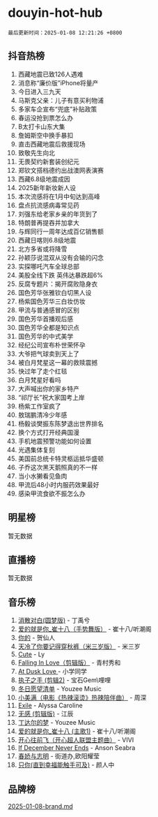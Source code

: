 # douyin-hot-hub

`最后更新时间：2025-01-08 12:21:26 +0800`

## 抖音热榜

1. 西藏地震已致126人遇难
1. 消息称“廉价版”iPhone将量产
1. 今日进入三九天
1. 马斯克父亲：儿子有意买利物浦
1. 多家车企宣布“兜底”补贴政策
1. 春运没抢到票怎么办
1. B太打卡山东大集
1. 詹姆斯空中换手暴扣
1. 直击西藏地震后救援现场
1. 致敬先生向北
1. 无畏契约新套装创纪元
1. 郑钦文搭档德约出战澳网表演赛
1. 西藏6.8级地震成因
1. 2025新年新妆新人设
1. 本次流感将在1月中旬达到高峰
1. 盘点抗流感病毒常见药
1. 刘强东给老家乡亲的年货到了
1. 特朗普再提吞并加拿大
1. 与辉同行一周年达成百亿销售额
1. 西藏日喀则6.8级地震
1. 北方多省或将降雪
1. 孙颖莎说混双从没有会输的闪念
1. 实探哪吒汽车全球总部
1. 美股全线下跌 英伟达暴跌超6%
1. 反腐专题片：揭开腐败隐身衣
1. 国色芳华张雅钦白切黑人设
1. 杨紫国色芳华三白妆仿妆
1. 甲流与普通感冒的区别
1. 国色芳华首播观后感
1. 国色芳华全都是知识点
1. 国色芳华的中式美学
1. 经纪公司宣布朴世荣怀孕
1. 大爷把气球卖到天上了
1. 被白月梵星这一幕的救赎震撼
1. 快过年了走个红毯
1. 白月梵星好看吗
1. 大声喊出你的家乡特产
1. “祁厅长”祝大家国考上岸
1. 杨紫工作室疯了
1. 敖瑞鹏清冷少年感
1. 杨毅谈樊振东陈梦退出世界排名
1. 换个方式打开经典国漫
1. 手机地震预警功能如何设置
1. 光遇集体复刻
1. 美国前总统卡特灵柩运抵华盛顿
1. 子乔这次黑天鹅照真的不一样
1. 当小水獭看见鱼肉
1. 甲流后48小时内服药效果最好
1. 感染甲流食欲不振怎么办

## 明星榜

暂无数据

## 直播榜

暂无数据

## 音乐榜

1. [消散对白(圆梦版)](https://sf5-hl-cdn-tos.douyinstatic.com/obj/tos-cn-ve-2774/og4jB5I5IizzoZVAAAzWgBMAsMDWoArfwBOiFs) - 丁禹兮
1. [爱的就是你_崔十八（手势舞版）](https://sf5-hl-cdn-tos.douyinstatic.com/obj/tos-cn-ve-2774/oApB2AigNyB4sTw7JhBOikMAf0oDJzMWBuIrgm) - 崔十八/听潮阁
1. [你的](https://sf5-hl-cdn-tos.douyinstatic.com/obj/tos-cn-ve-2774/oYuIeKf42jB7sEV6B2upMdpYAgfrQWj0FeRegh) - 贺仙人
1. [天冷了你要记得穿秋裤（米三岁版）](https://sf5-hl-cdn-tos.douyinstatic.com/obj/tos-cn-ve-2774/oQlIwVIDWiZ6BQilAorS7MA0AgCkQDvcZAdm1) - 米三岁
1. [Cute](https://sf5-hl-cdn-tos.douyinstatic.com/obj/tos-cn-ve-2774/o4IbIzHWKAAB4wsS5qMBRiiAlEBGTpQRNfFvuo) - Ly
1. [Falling In Love（剪辑版）](https://sf5-hl-cdn-tos.douyinstatic.com/obj/tos-cn-ve-2774/o8ajpA8zzgBPahbBIO8AcKGBLJezFCRd1wfP9f) - 青村秀和
1. [ At Dusk  Love ](https://sf5-hl-cdn-tos.douyinstatic.com/obj/tos-cn-ve-2774/o8CrpCf5CaYgI4ZrtQgMQAFEfuGqNnRSDQAPBc) - 小学同学
1. [执子之手 (剪辑2)](https://sf6-cdn-tos.douyinstatic.com/obj/tos-cn-ve-2774/oUoZLQjCc31XzqsBnBQUNgeKtYPBcgbFDwtfcu) - 宝石Gem\哩哩
1. [冬日愿望清单](https://sf5-hl-cdn-tos.douyinstatic.com/obj/tos-cn-ve-2774/oIIgUOeamCFCVAzxN6MFRLIBlLGpUqQxeeHrLE) - Youzee Music
1. [小美满（电影《热辣滚烫》热辣陪伴曲）](https://sf5-hl-cdn-tos.douyinstatic.com/obj/tos-cn-ve-2774/o0GAn2lSgfZIDUgtevCGDQYnFg4CwnrBaxbTZL) - 周深
1. [Exile](https://sf5-hl-cdn-tos.douyinstatic.com/obj/tos-cn-ve-2774/oYj4gAQTknKE3WW0Je8KGmQ7z1cA4FefwtbufD) - Alyssa Caroline
1. [无感 (剪辑版)](https://sf5-hl-cdn-tos.douyinstatic.com/obj/tos-cn-ve-2774/o0eIsUzJBDlQaQFC5OFlgbMEZC1TFYBftOBn6p) - 江辰
1. [丁达尔的梦](https://sf5-hl-cdn-tos.douyinstatic.com/obj/tos-cn-ve-2774/oMU3WirUZBVQkAC9ccG5P2IQirziZM2RTInUY) - Youzee Music
1. [爱的就是你_崔十八 (主歌1)](https://sf5-hl-cdn-tos.douyinstatic.com/obj/tos-cn-ve-2774/oI5BO5DhFZ6UTcNCnZaOCBLtZ7WIMQGfgnXf5E) - 崔十八/听潮阁
1. [开心往前飞（开心超人联盟主题曲）](https://sf5-hl-cdn-tos.douyinstatic.com/obj/tos-cn-ve-2774/9d8fb7c82cf1421fb93a9fe925275e0a) - VIVI
1. [If December Never Ends](https://sf5-hl-cdn-tos.douyinstatic.com/obj/tos-cn-ve-2774/oY1IQMoTgCFIBg8RZifyqlBBt1UFgitTYmxeOS) - Anson Seabra
1. [春娇与志明](https://sf3-cdn-tos.douyinstatic.com/obj/tos-cn-ve-2774/e530d8fceb7044b39707d7f9ff54add1) - 街道办,欧阳耀莹
1. [只你(直到幸福能触手可及)](https://sf5-hl-cdn-tos.douyinstatic.com/obj/tos-cn-ve-2774/o0lBkRDzFTeaVSUz3ZZSCBVtZ5DIMQGfgmEAuE) - 颜人中

## 品牌榜

[2025-01-08-brand.md](2025-01-08-brand.md)
